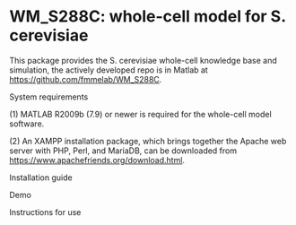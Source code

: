 # WM_S288C: whole-cell model for S. cerevisiae
This package provides the S. cerevisiae whole-cell knowledge base and simulation, the actively developed repo is in Matlab at https://github.com/fmmelab/WM_S288C.

System requirements

(1) MATLAB R2009b (7.9) or newer is required for the whole-cell model software.

(2) An XAMPP installation package, which brings together the Apache web server with PHP, Perl, and MariaDB, can be downloaded from https://www.apachefriends.org/download.html.

Installation guide


Demo


Instructions for use
